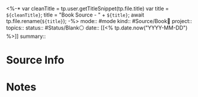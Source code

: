 <%-*
var cleanTitle = tp.user.getTitleSnippet(tp.file.title) 
var title = `${cleanTitle}`;
title = "Book Source - " + `${title}`;
await tp.file.rename(`${title}`);
-%>
mode:: #mode
kind:: #Source/Book📖 
project:: 
topics:: 
status:: #Status/Blank⚪ 
date:: [[<% tp.date.now("YYYY-MM-DD") %>]]
summary:: 

# Source Info

# Notes
